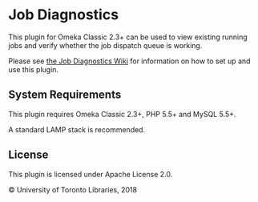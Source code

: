 # Job Diagnostics

This plugin for Omeka Classic 2.3+ can be used to view existing running jobs and verify whether the job dispatch queue is working.

Please see [the Job Diagnostics Wiki](https://www.github.com/utlib/JobDiagnostics/wiki) for information on how to set up and use this plugin.

## System Requirements

This plugin requires Omeka Classic 2.3+, PHP 5.5+ and MySQL 5.5+.

A standard LAMP stack is recommended.

## License

This plugin is licensed under Apache License 2.0.

© University of Toronto Libraries, 2018
